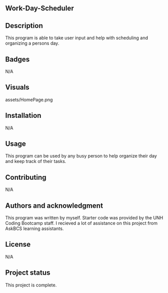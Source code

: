 ## Work-Day-Scheduler

## Description
This program is able to take user input and help with scheduling and organizing a persons day.


## Badges
N/A

## Visuals
assets/HomePage.png

## Installation
N/A

## Usage
This program can be used by any busy person to help organize their day and keep track of their tasks.


## Contributing
N/A

## Authors and acknowledgment
This program was written by myself. Starter code was provided by the UNH Coding Bootcamp staff. I recieved a lot of assistance on this project from AskBCS learning assistants.

## License
N/A

## Project status
This project is complete.